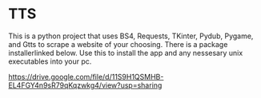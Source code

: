 # TTS
This is a python project that uses BS4, Requests, TKinter, Pydub, Pygame, and Gtts to scrape a website of your choosing. There is a package installerlinked below. Use this to install the app and any nessesary unix executables into your pc.

<https://drive.google.com/file/d/11S9H1QSMHB-EL4FGY4n9sR79qKqzwkg4/view?usp=sharing>
